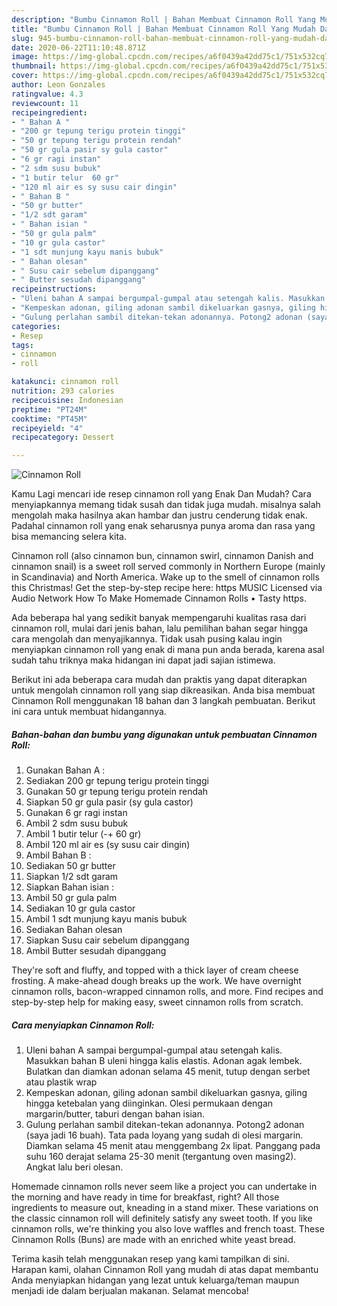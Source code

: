 ```yaml
---
description: "Bumbu Cinnamon Roll | Bahan Membuat Cinnamon Roll Yang Mudah Dan Praktis"
title: "Bumbu Cinnamon Roll | Bahan Membuat Cinnamon Roll Yang Mudah Dan Praktis"
slug: 945-bumbu-cinnamon-roll-bahan-membuat-cinnamon-roll-yang-mudah-dan-praktis
date: 2020-06-22T11:10:48.871Z
image: https://img-global.cpcdn.com/recipes/a6f0439a42dd75c1/751x532cq70/cinnamon-roll-foto-resep-utama.jpg
thumbnail: https://img-global.cpcdn.com/recipes/a6f0439a42dd75c1/751x532cq70/cinnamon-roll-foto-resep-utama.jpg
cover: https://img-global.cpcdn.com/recipes/a6f0439a42dd75c1/751x532cq70/cinnamon-roll-foto-resep-utama.jpg
author: Leon Gonzales
ratingvalue: 4.3
reviewcount: 11
recipeingredient:
- " Bahan A "
- "200 gr tepung terigu protein tinggi"
- "50 gr tepung terigu protein rendah"
- "50 gr gula pasir sy gula castor"
- "6 gr ragi instan"
- "2 sdm susu bubuk"
- "1 butir telur  60 gr"
- "120 ml air es sy susu cair dingin"
- " Bahan B "
- "50 gr butter"
- "1/2 sdt garam"
- " Bahan isian "
- "50 gr gula palm"
- "10 gr gula castor"
- "1 sdt munjung kayu manis bubuk"
- " Bahan olesan"
- " Susu cair sebelum dipanggang"
- " Butter sesudah dipanggang"
recipeinstructions:
- "Uleni bahan A sampai bergumpal-gumpal atau setengah kalis. Masukkan bahan B uleni hingga kalis elastis. Adonan agak lembek. Bulatkan dan diamkan adonan selama 45 menit, tutup dengan serbet atau plastik wrap"
- "Kempeskan adonan, giling adonan sambil dikeluarkan gasnya, giling hingga ketebalan yang diinginkan. Olesi permukaan dengan margarin/butter, taburi dengan bahan isian."
- "Gulung perlahan sambil ditekan-tekan adonannya. Potong2 adonan (saya jadi 16 buah). Tata pada loyang yang sudah di olesi margarin. Diamkan selama 45 menit atau menggembang 2x lipat. Panggang pada suhu 160 derajat selama 25-30 menit (tergantung oven masing2). Angkat lalu beri olesan."
categories:
- Resep
tags:
- cinnamon
- roll

katakunci: cinnamon roll 
nutrition: 293 calories
recipecuisine: Indonesian
preptime: "PT24M"
cooktime: "PT45M"
recipeyield: "4"
recipecategory: Dessert

---
```



![Cinnamon Roll](https://img-global.cpcdn.com/recipes/a6f0439a42dd75c1/751x532cq70/cinnamon-roll-foto-resep-utama.jpg)

Kamu Lagi mencari ide resep cinnamon roll yang Enak Dan Mudah? Cara menyiapkannya memang tidak susah dan tidak juga mudah. misalnya salah mengolah maka hasilnya akan hambar dan justru cenderung tidak enak. Padahal cinnamon roll yang enak seharusnya punya aroma dan rasa yang bisa memancing selera kita.

Cinnamon roll (also cinnamon bun, cinnamon swirl, cinnamon Danish and cinnamon snail) is a sweet roll served commonly in Northern Europe (mainly in Scandinavia) and North America. Wake up to the smell of cinnamon rolls this Christmas! Get the step-by-step recipe here: https MUSIC Licensed via Audio Network How To Make Homemade Cinnamon Rolls • Tasty https.

Ada beberapa hal yang sedikit banyak mempengaruhi kualitas rasa dari cinnamon roll, mulai dari jenis bahan, lalu pemilihan bahan segar hingga cara mengolah dan menyajikannya. Tidak usah pusing kalau ingin menyiapkan cinnamon roll yang enak di mana pun anda berada, karena asal sudah tahu triknya maka hidangan ini dapat jadi sajian istimewa.


Berikut ini ada beberapa cara mudah dan praktis yang dapat diterapkan untuk mengolah cinnamon roll yang siap dikreasikan. Anda bisa membuat Cinnamon Roll menggunakan 18 bahan dan 3 langkah pembuatan. Berikut ini cara untuk membuat hidangannya.

<!--inarticleads1-->

##### Bahan-bahan dan bumbu yang digunakan untuk pembuatan Cinnamon Roll:

1. Gunakan  Bahan A :
1. Sediakan 200 gr tepung terigu protein tinggi
1. Gunakan 50 gr tepung terigu protein rendah
1. Siapkan 50 gr gula pasir (sy gula castor)
1. Gunakan 6 gr ragi instan
1. Ambil 2 sdm susu bubuk
1. Ambil 1 butir telur (-+ 60 gr)
1. Ambil 120 ml air es (sy susu cair dingin)
1. Ambil  Bahan B :
1. Sediakan 50 gr butter
1. Siapkan 1/2 sdt garam
1. Siapkan  Bahan isian :
1. Ambil 50 gr gula palm
1. Sediakan 10 gr gula castor
1. Ambil 1 sdt munjung kayu manis bubuk
1. Sediakan  Bahan olesan
1. Siapkan  Susu cair sebelum dipanggang
1. Ambil  Butter sesudah dipanggang


They&#39;re soft and fluffy, and topped with a thick layer of cream cheese frosting. A make-ahead dough breaks up the work. We have overnight cinnamon rolls, bacon-wrapped cinnamon rolls, and more. Find recipes and step-by-step help for making easy, sweet cinnamon rolls from scratch. 

<!--inarticleads2-->

##### Cara menyiapkan Cinnamon Roll:

1. Uleni bahan A sampai bergumpal-gumpal atau setengah kalis. Masukkan bahan B uleni hingga kalis elastis. Adonan agak lembek. Bulatkan dan diamkan adonan selama 45 menit, tutup dengan serbet atau plastik wrap
1. Kempeskan adonan, giling adonan sambil dikeluarkan gasnya, giling hingga ketebalan yang diinginkan. Olesi permukaan dengan margarin/butter, taburi dengan bahan isian.
1. Gulung perlahan sambil ditekan-tekan adonannya. Potong2 adonan (saya jadi 16 buah). Tata pada loyang yang sudah di olesi margarin. Diamkan selama 45 menit atau menggembang 2x lipat. Panggang pada suhu 160 derajat selama 25-30 menit (tergantung oven masing2). Angkat lalu beri olesan.


Homemade cinnamon rolls never seem like a project you can undertake in the morning and have ready in time for breakfast, right? All those ingredients to measure out, kneading in a stand mixer. These variations on the classic cinnamon roll will definitely satisfy any sweet tooth. If you like cinnamon rolls, we&#39;re thinking you also love waffles and french toast. These Cinnamon Rolls (Buns) are made with an enriched white yeast bread. 

Terima kasih telah menggunakan resep yang kami tampilkan di sini. Harapan kami, olahan Cinnamon Roll yang mudah di atas dapat membantu Anda menyiapkan hidangan yang lezat untuk keluarga/teman maupun menjadi ide dalam berjualan makanan. Selamat mencoba!
